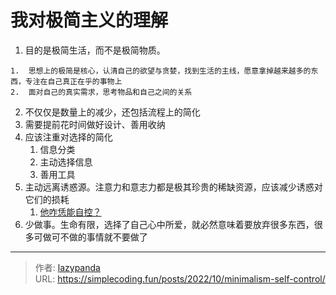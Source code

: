 # 我对极简主义的理解


1.  目的是极简生活，而不是极简物质。
<!--more-->
    1.  思想上的极简是核心，认清自己的欲望与贪婪，找到生活的主线，愿意拿掉越来越多的东西，专注在自己真正在乎的事物上
    2.  面对自己的真实需求，思考物品和自己之间的关系
2.  不仅仅是数量上的减少，还包括流程上的简化
3.  需要提前花时间做好设计、善用收纳
4.  应该注重对选择的简化
    1.  信息分类
    2.  主动选择信息
    3.  善用工具
5.  主动远离诱惑源。注意力和意志力都是极其珍贵的稀缺资源，应该减少诱惑对它们的损耗
    1.  [他咋恁能自控？](https://blog.sciencenet.cn/blog-2619783-1288112.html)
6.  少做事。生命有限，选择了自己心中所爱，就必然意味着要放弃很多东西，很多可做可不做的事情就不要做了


---

> 作者: [lazypanda](https://github.com/wanghuibin0)  
> URL: https://simplecoding.fun/posts/2022/10/minimalism-self-control/  

